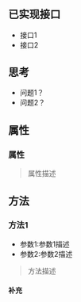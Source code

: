 # 
## 已实现接口
* 接口1
* 接口2
## 思考
* 问题1？
* 问题2？
## 属性
### 属性
> 属性描述

## 方法

### 方法1
* 参数1:参数1描述
* 参数2:参数2描述
> 方法描述

#### 补充